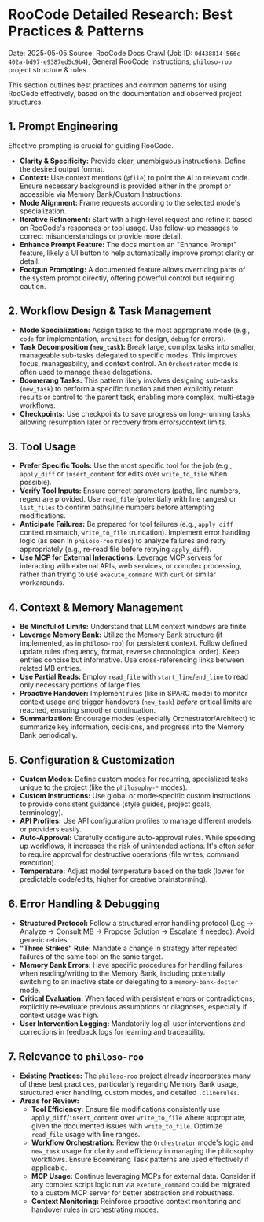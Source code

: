 # RooCode Detailed Research: Best Practices & Patterns

Date: 2025-05-05
Source: RooCode Docs Crawl (Job ID: `0d438814-566c-402a-bd97-e9387ed5c9b4`), General RooCode Instructions, `philoso-roo` project structure & rules

This section outlines best practices and common patterns for using RooCode effectively, based on the documentation and observed project structures.

## 1. Prompt Engineering

Effective prompting is crucial for guiding RooCode.

- **Clarity & Specificity:** Provide clear, unambiguous instructions. Define the desired output format.
- **Context:** Use context mentions (`@file`) to point the AI to relevant code. Ensure necessary background is provided either in the prompt or accessible via Memory Bank/Custom Instructions.
- **Mode Alignment:** Frame requests according to the selected mode's specialization.
- **Iterative Refinement:** Start with a high-level request and refine it based on RooCode's responses or tool usage. Use follow-up messages to correct misunderstandings or provide more detail.
- **Enhance Prompt Feature:** The docs mention an "Enhance Prompt" feature, likely a UI button to help automatically improve prompt clarity or detail.
- **Footgun Prompting:** A documented feature allows overriding parts of the system prompt directly, offering powerful control but requiring caution.

## 2. Workflow Design & Task Management

- **Mode Specialization:** Assign tasks to the most appropriate mode (e.g., `code` for implementation, `architect` for design, `debug` for errors).
- **Task Decomposition (`new_task`):** Break large, complex tasks into smaller, manageable sub-tasks delegated to specific modes. This improves focus, manageability, and context control. An `Orchestrator` mode is often used to manage these delegations.
- **Boomerang Tasks:** This pattern likely involves designing sub-tasks (`new_task`) to perform a specific function and then explicitly return results or control to the parent task, enabling more complex, multi-stage workflows.
- **Checkpoints:** Use checkpoints to save progress on long-running tasks, allowing resumption later or recovery from errors/context limits.

## 3. Tool Usage

- **Prefer Specific Tools:** Use the most specific tool for the job (e.g., `apply_diff` or `insert_content` for edits over `write_to_file` when possible).
- **Verify Tool Inputs:** Ensure correct parameters (paths, line numbers, regex) are provided. Use `read_file` (potentially with line ranges) or `list_files` to confirm paths/line numbers before attempting modifications.
- **Anticipate Failures:** Be prepared for tool failures (e.g., `apply_diff` context mismatch, `write_to_file` truncation). Implement error handling logic (as seen in `philoso-roo` rules) to analyze failures and retry appropriately (e.g., re-read file before retrying `apply_diff`).
- **Use MCP for External Interactions:** Leverage MCP servers for interacting with external APIs, web services, or complex processing, rather than trying to use `execute_command` with `curl` or similar workarounds.

## 4. Context & Memory Management

- **Be Mindful of Limits:** Understand that LLM context windows are finite.
- **Leverage Memory Bank:** Utilize the Memory Bank structure (if implemented, as in `philoso-roo`) for persistent context. Follow defined update rules (frequency, format, reverse chronological order). Keep entries concise but informative. Use cross-referencing links between related MB entries.
- **Use Partial Reads:** Employ `read_file` with `start_line`/`end_line` to read only necessary portions of large files.
- **Proactive Handover:** Implement rules (like in SPARC mode) to monitor context usage and trigger handovers (`new_task`) *before* critical limits are reached, ensuring smoother continuation.
- **Summarization:** Encourage modes (especially Orchestrator/Architect) to summarize key information, decisions, and progress into the Memory Bank periodically.

## 5. Configuration & Customization

- **Custom Modes:** Define custom modes for recurring, specialized tasks unique to the project (like the `philosophy-*` modes).
- **Custom Instructions:** Use global or mode-specific custom instructions to provide consistent guidance (style guides, project goals, terminology).
- **API Profiles:** Use API configuration profiles to manage different models or providers easily.
- **Auto-Approval:** Carefully configure auto-approval rules. While speeding up workflows, it increases the risk of unintended actions. It's often safer to require approval for destructive operations (file writes, command execution).
- **Temperature:** Adjust model temperature based on the task (lower for predictable code/edits, higher for creative brainstorming).

## 6. Error Handling & Debugging

- **Structured Protocol:** Follow a structured error handling protocol (Log -> Analyze -> Consult MB -> Propose Solution -> Escalate if needed). Avoid generic retries.
- **"Three Strikes" Rule:** Mandate a change in strategy after repeated failures of the same tool on the same target.
- **Memory Bank Errors:** Have specific procedures for handling failures when reading/writing to the Memory Bank, including potentially switching to an inactive state or delegating to a `memory-bank-doctor` mode.
- **Critical Evaluation:** When faced with persistent errors or contradictions, explicitly re-evaluate previous assumptions or diagnoses, especially if context usage was high.
- **User Intervention Logging:** Mandatorily log all user interventions and corrections in feedback logs for learning and traceability.

## 7. Relevance to `philoso-roo`

- **Existing Practices:** The `philoso-roo` project already incorporates many of these best practices, particularly regarding Memory Bank usage, structured error handling, custom modes, and detailed `.clinerules`.
- **Areas for Review:**
    - **Tool Efficiency:** Ensure file modifications consistently use `apply_diff`/`insert_content` over `write_to_file` where appropriate, given the documented issues with `write_to_file`. Optimize `read_file` usage with line ranges.
    - **Workflow Orchestration:** Review the `Orchestrator` mode's logic and `new_task` usage for clarity and efficiency in managing the philosophy workflows. Ensure Boomerang Task patterns are used effectively if applicable.
    - **MCP Usage:** Continue leveraging MCPs for external data. Consider if any complex script logic run via `execute_command` could be migrated to a custom MCP server for better abstraction and robustness.
    - **Context Monitoring:** Reinforce proactive context monitoring and handover rules in orchestrating modes.